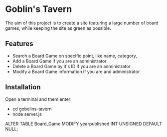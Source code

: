 # Goblin's Tavern

The aim of this project is to create a site featuring a large number of board games, while keeping the site as green as possible.

## Features

- Search a Board Game on specific point, like name, category, 
- Add a Board Game if you are an administrator
- Delete a Board Game by it's ID if you are an administrator
- Modify a Board Game information if you are and administrator

## Installation

Open a terminal and them enter:
- cd gobelins-tavern 
- node server.js

ALTER TABLE Board_Game MODIFY yearpublished INT UNSIGNED DEFAULT NULL;
